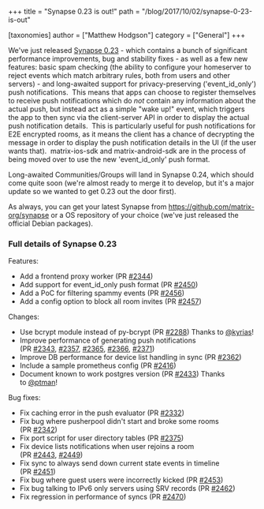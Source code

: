 +++
title = "Synapse 0.23 is out!"
path = "/blog/2017/10/02/synapse-0-23-is-out"

[taxonomies]
author = ["Matthew Hodgson"]
category = ["General"]
+++

We've just released <a href="https://github.com/matrix-org/synapse/releases/tag/v0.23.0">Synapse 0.23</a> - which contains a bunch of significant performance improvements, bug and stability fixes - as well as a few new features: basic spam checking (the ability to configure your homeserver to reject events which match arbitrary rules, both from users and other servers) - and long-awaited support for privacy-preserving ('event_id_only') push notifications.  This means that apps can choose to register themselves to receive push notifications which do *not* contain any information about the actual push, but instead act as a simple "wake up!" event, which triggers the app to then sync via the client-server API in order to display the actual push notification details.  This is particularly useful for push notifications for E2E encrypted rooms, as it means the client has a chance of decrypting the message in order to display the push notification details in the UI (if the user wants that).  matrix-ios-sdk and matrix-android-sdk are in the process of being moved over to use the new 'event_id_only' push format.

Long-awaited Communities/Groups will land in Synapse 0.24, which should come quite soon (we're almost ready to merge it to develop, but it's a major update so we wanted to get 0.23 out the door first).

As always, you can get your latest Synapse from <a href="https://github.com/matrix-org/synapse">https://github.com/matrix-org/synapse</a> or a OS repository of your choice (we've just released the official Debian packages).

### Full details of Synapse 0.23

Features:
<ul>
  <li>Add a frontend proxy worker (PR <a class="issue-link js-issue-link" href="https://github.com/matrix-org/synapse/pull/2344" data-error-text="Failed to load issue title" data-id="241327229" data-permission-text="Issue title is private" data-url="https://github.com/matrix-org/synapse/issues/2344">#2344</a>)</li>
  <li>Add support for event_id_only push format (PR <a class="issue-link js-issue-link" href="https://github.com/matrix-org/synapse/pull/2450" data-error-text="Failed to load issue title" data-id="258504959" data-permission-text="Issue title is private" data-url="https://github.com/matrix-org/synapse/issues/2450">#2450</a>)</li>
  <li>Add a PoC for filtering spammy events (PR <a class="issue-link js-issue-link" href="https://github.com/matrix-org/synapse/pull/2456" data-error-text="Failed to load issue title" data-id="258768438" data-permission-text="Issue title is private" data-url="https://github.com/matrix-org/synapse/issues/2456">#2456</a>)</li>
  <li>Add a config option to block all room invites (PR <a class="issue-link js-issue-link" href="https://github.com/matrix-org/synapse/pull/2457" data-error-text="Failed to load issue title" data-id="258801420" data-permission-text="Issue title is private" data-url="https://github.com/matrix-org/synapse/issues/2457">#2457</a>)</li>
</ul>
Changes:
<ul>
  <li>Use bcrypt module instead of py-bcrypt (PR <a class="issue-link js-issue-link" href="https://github.com/matrix-org/synapse/pull/2288" data-error-text="Failed to load issue title" data-id="236667408" data-permission-text="Issue title is private" data-url="https://github.com/matrix-org/synapse/issues/2288">#2288</a>) Thanks to <a class="user-mention" href="https://github.com/kyrias">@kyrias</a>!</li>
  <li>Improve performance of generating push notifications (PR <a class="issue-link js-issue-link" href="https://github.com/matrix-org/synapse/pull/2343" data-error-text="Failed to load issue title" data-id="241258390" data-permission-text="Issue title is private" data-url="https://github.com/matrix-org/synapse/issues/2343">#2343</a>, <a class="issue-link js-issue-link" href="https://github.com/matrix-org/synapse/pull/2357" data-error-text="Failed to load issue title" data-id="241976794" data-permission-text="Issue title is private" data-url="https://github.com/matrix-org/synapse/issues/2357">#2357</a>, <a class="issue-link js-issue-link" href="https://github.com/matrix-org/synapse/pull/2365" data-error-text="Failed to load issue title" data-id="242655038" data-permission-text="Issue title is private" data-url="https://github.com/matrix-org/synapse/issues/2365">#2365</a>,
<a class="issue-link js-issue-link" href="https://github.com/matrix-org/synapse/pull/2366" data-error-text="Failed to load issue title" data-id="242658178" data-permission-text="Issue title is private" data-url="https://github.com/matrix-org/synapse/issues/2366">#2366</a>, <a class="issue-link js-issue-link" href="https://github.com/matrix-org/synapse/pull/2371" data-error-text="Failed to load issue title" data-id="243026516" data-permission-text="Issue title is private" data-url="https://github.com/matrix-org/synapse/issues/2371">#2371</a>)</li>
  <li>Improve DB performance for device list handling in sync (PR <a class="issue-link js-issue-link" href="https://github.com/matrix-org/synapse/pull/2362" data-error-text="Failed to load issue title" data-id="242317186" data-permission-text="Issue title is private" data-url="https://github.com/matrix-org/synapse/issues/2362">#2362</a>)</li>
  <li>Include a sample prometheus config (PR <a class="issue-link js-issue-link" href="https://github.com/matrix-org/synapse/pull/2416" data-error-text="Failed to load issue title" data-id="250649035" data-permission-text="Issue title is private" data-url="https://github.com/matrix-org/synapse/issues/2416">#2416</a>)</li>
  <li>Document known to work postgres version (PR <a class="issue-link js-issue-link" href="https://github.com/matrix-org/synapse/pull/2433" data-error-text="Failed to load issue title" data-id="254647605" data-permission-text="Issue title is private" data-url="https://github.com/matrix-org/synapse/issues/2433">#2433</a>) Thanks to <a class="user-mention" href="https://github.com/ptman">@ptman</a>!</li>
</ul>
Bug fixes:
<ul>
  <li>Fix caching error in the push evaluator (PR <a class="issue-link js-issue-link" href="https://github.com/matrix-org/synapse/pull/2332" data-error-text="Failed to load issue title" data-id="240510018" data-permission-text="Issue title is private" data-url="https://github.com/matrix-org/synapse/issues/2332">#2332</a>)</li>
  <li>Fix bug where pusherpool didn't start and broke some rooms (PR <a class="issue-link js-issue-link" href="https://github.com/matrix-org/synapse/pull/2342" data-error-text="Failed to load issue title" data-id="241022132" data-permission-text="Issue title is private" data-url="https://github.com/matrix-org/synapse/issues/2342">#2342</a>)</li>
  <li>Fix port script for user directory tables (PR <a class="issue-link js-issue-link" href="https://github.com/matrix-org/synapse/pull/2375" data-error-text="Failed to load issue title" data-id="244304452" data-permission-text="Issue title is private" data-url="https://github.com/matrix-org/synapse/issues/2375">#2375</a>)</li>
  <li>Fix device lists notifications when user rejoins a room (PR <a class="issue-link js-issue-link" title="Send down device list change notif when member leaves/rejoins room" href="https://github.com/matrix-org/synapse/pull/2443" data-error-text="Failed to load issue title" data-id="255950357" data-permission-text="Issue title is private">#2443</a>, <a class="issue-link js-issue-link" href="https://github.com/matrix-org/synapse/pull/2449" data-error-text="Failed to load issue title" data-id="258504140" data-permission-text="Issue title is private" data-url="https://github.com/matrix-org/synapse/issues/2449">#2449</a>)</li>
  <li>Fix sync to always send down current state events in timeline (PR <a class="issue-link js-issue-link" title="Don't filter out current state events from timeline" href="https://github.com/matrix-org/synapse/pull/2451" data-error-text="Failed to load issue title" data-id="258537401" data-permission-text="Issue title is private">#2451</a>)</li>
  <li>Fix bug where guest users were incorrectly kicked (PR <a class="issue-link js-issue-link" title="Fix overzealous kicking of guest users" href="https://github.com/matrix-org/synapse/pull/2453" data-error-text="Failed to load issue title" data-id="258560872" data-permission-text="Issue title is private">#2453</a>)</li>
  <li>Fix bug talking to IPv6 only servers using SRV records (PR <a class="issue-link js-issue-link" href="https://github.com/matrix-org/synapse/pull/2462" data-error-text="Failed to load issue title" data-id="259840408" data-permission-text="Issue title is private" data-url="https://github.com/matrix-org/synapse/issues/2462">#2462</a>)</li>
  <li>Fix regression in performance of syncs (PR <a class="issue-link js-issue-link" title="Refactor to speed up incremental syncs" href="https://github.com/matrix-org/synapse/pull/2470" data-error-text="Failed to load issue title" data-id="260340514" data-permission-text="Issue title is private">#2470</a>)</li>
</ul>
